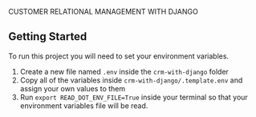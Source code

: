 CUSTOMER RELATIONAL MANAGEMENT WITH DJANGO

## Getting Started

To run this project you will need to set your environment variables.

1. Create a new file named `.env` inside the `crm-with-django` folder
2. Copy all of the variables inside `crm-with-django/.template.env` and assign your own values to them
3. Run `export READ_DOT_ENV_FILE=True` inside your terminal so that your environment variables file will be read.
